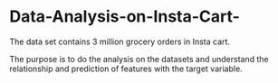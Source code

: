 # Data-Analysis-on-Insta-Cart-

The data set contains 3 million grocery orders in Insta cart.

The purpose is to do the analysis on the datasets and understand the relationship and prediction of features with the target variable.
